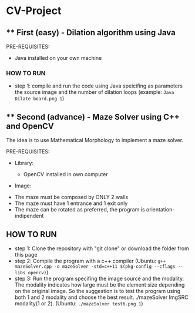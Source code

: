 # CV-Project

## ** First (easy) - Dilation algorithm using Java

PRE-REQUISITES:
 - Java installed on your own machine

### HOW TO RUN

 - step 1: compile and run the code using Java speicifing as parameters the source image and the number of dilation loops (example: `Java Dilate board.png 1`)



## ** Second (advance) - Maze Solver using C++ and OpenCV

The idea is to use Mathematical Morphology to implement a maze solver.

PRE-REQUISITES:

  * Library:
    - OpenCV installed in own computer

  * Image:
   - The maze must be composed by ONLY 2 walls
   - The maze must have 1 entrance and 1 exit only
   - The maze can be rotated as preferred, the program is orientation-indipendent


## HOW TO RUN

 - step 1: Clone the repository with "git clone" or download the folder from this page
 - step 2: Compile the program with a c++ compiler (Ubuntu: `g++ mazeSolver.cpp -o mazeSolver -std=c++11 $(pkg-config --cflags --libs opencv)`)
 - step 3: Run the program specifing the image source and the modality. The modality indicates how large must be the element size depending on the original image. So the suggestion is to test the program using both 1 and 2 modality and choose the best result. ./mazeSolver ImgSRC modality(1 or 2). (Ubuntu: `./mazeSolver test6.png 1`)
 
